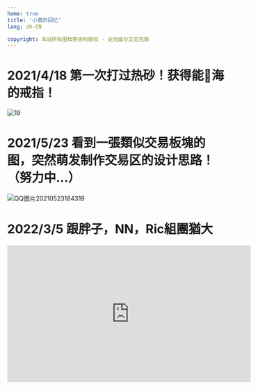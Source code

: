 ```yaml
---
home: true
title: '小黃的回忆'
lang: zh-CN

copyright: 本站所有图档等资料版权 - 史克威尔艾尼克斯
---
```


# 2021/4/18  第一次打过热砂！获得能🚢海的戒指！

![19](https://user-images.githubusercontent.com/78347270/115387236-59d3d580-a215-11eb-8502-dea85040789d.png)


# 2021/5/23 看到一張類似交易板塊的图，突然萌发制作交易区的设计思路！（努力中...）

![QQ图片20210523184319](https://user-images.githubusercontent.com/78347270/119255987-68892000-bbf9-11eb-9bf4-08cc1ca9938c.png)

# 2022/3/5 跟胖子，NN，Ric組團猶大

<iframe width="560" height="315" src="https://www.youtube.com/embed/ZTElsQ8QHQg" title="YouTube video player" frameborder="0" allow="accelerometer; autoplay; clipboard-write; encrypted-media; gyroscope; picture-in-picture" allowfullscreen></iframe>